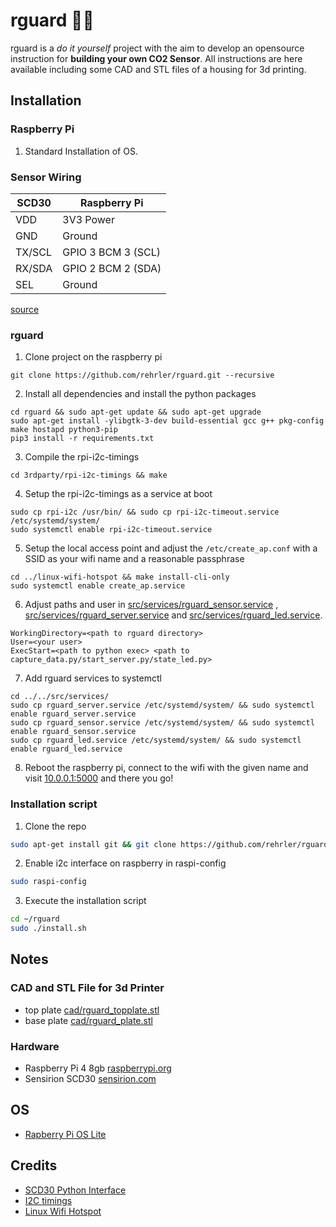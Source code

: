# rguard :guardsman:

rguard is a *do it yourself* project with the aim to develop an opensource instruction for **building your own CO2
Sensor**. All instructions are here available including some CAD and STL files of a housing for 3d printing.

## Installation

### Raspberry Pi

1. Standard Installation of OS.

### Sensor Wiring

SCD30  | Raspberry Pi
--- | ---
VDD | 3V3 Power
GND | Ground
TX/SCL | GPIO 3 BCM 3 (SCL)
RX/SDA | GPIO 2 BCM 2 (SDA)
SEL | Ground

[source](https://pinout.xyz/pinout/i2c)

### rguard

1. Clone project on the raspberry pi

```shell
git clone https://github.com/rehrler/rguard.git --recursive
```

2. Install all dependencies and install the python packages

```shell
cd rguard && sudo apt-get update && sudo apt-get upgrade
sudo apt-get install -ylibgtk-3-dev build-essential gcc g++ pkg-config make hostapd python3-pip
pip3 install -r requirements.txt
```

3. Compile the rpi-i2c-timings

```shell
cd 3rdparty/rpi-i2c-timings && make
```

4. Setup the rpi-i2c-timings as a service at boot

```shell
sudo cp rpi-i2c /usr/bin/ && sudo cp rpi-i2c-timeout.service /etc/systemd/system/
sudo systemctl enable rpi-i2c-timeout.service
```

5. Setup the local access point and adjust the `/etc/create_ap.conf` with a SSID as your wifi name and a reasonable
   passphrase

```shell
cd ../linux-wifi-hotspot && make install-cli-only
sudo systemctl enable create_ap.service
```

6. Adjust paths and user in [src/services/rguard_sensor.service](src/services/rguard_sensor.service)
   , [src/services/rguard_server.service](src/services/rguard_server.service)
   and [src/services/rguard_led.service](src/services/rguard_led.service).

```text
WorkingDirectory=<path to rguard directory>
User=<your user>
ExecStart=<path to python exec> <path to capture_data.py/start_server.py/state_led.py>
```

7. Add rguard services to systemctl

```shell
cd ../../src/services/
sudo cp rguard_server.service /etc/systemd/system/ && sudo systemctl enable rguard_server.service
sudo cp rguard_sensor.service /etc/systemd/system/ && sudo systemctl enable rguard_sensor.service
sudo cp rguard_led.service /etc/systemd/system/ && sudo systemctl enable rguard_led.service
```

8. Reboot the raspberry pi, connect to the wifi with the given name and visit [10.0.0.1:5000](http://10.0.0.1:5000) and
   there you go!

### Installation script

1. Clone the repo
```bash
sudo apt-get install git && git clone https://github.com/rehrler/rguard.git --recursive
```

2. Enable i2c interface on raspberry in raspi-config
```bash
sudo raspi-config
```

3. Execute the installation script
```bash
cd ~/rguard
sudo ./install.sh
```

## Notes

### CAD and STL File for 3d Printer

- top plate [cad/rguard_topplate.stl](cad/rguard_topplate.stl)
- base plate [cad/rguard_plate.stl](cad/rguard_plate.stl)

### Hardware

- Raspberry Pi 4 8gb [raspberrypi.org](https://www.raspberrypi.org/products/raspberry-pi-4-model-b/)
- Sensirion
  SCD30 [sensirion.com](https://www.sensirion.com/en/environmental-sensors/carbon-dioxide-sensors/carbon-dioxide-sensors-scd30/)

## OS

- [Rapberry Pi OS Lite](https://www.raspberrypi.org/software/operating-systems/)

## Credits

- [SCD30 Python Interface](https://github.com/RequestForCoffee/scd30)
- [I2C timings](https://github.com/RequestForCoffee/rpi-i2c-timings)
- [Linux Wifi Hotspot](https://github.com/lakinduakash/linux-wifi-hotspot)